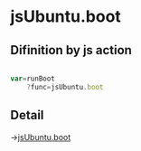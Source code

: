 # jsUbuntu.boot

## Difinition by js action

```js.js

var=runBoot
	?func=jsUbuntu.boot

```

## Detail

->[jsUbuntu.boot](https://github.com/puutaro/CommandClick/blob/master/md/developer/js_interface/details/JsUbuntu/boot.md)
